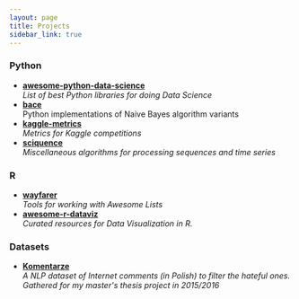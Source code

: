```yaml
---
layout: page
title: Projects
sidebar_link: true
---
```


### Python
* [**awesome-python-data-science**](https://krzjoa.github.io/awesome-python-data-science)
<br>_List of best Python libraries for doing Data Science_
* [**bace**](https://github.com/krzjoa/bace)
<br>Python implementations of Naive Bayes algorithm variants
* [**kaggle-metrics**](https://github.com/krzjoa/kaggle-metrics)
<br>_Metrics for Kaggle competitions_
* [**sciquence**](https://github.com/krzjoa/sciquence)
<br>_Miscellaneous algorithms for processing sequences and time series_

### R
* [**wayfarer**](https://krzjoa.github.io/wayfarer)
<br>_Tools for working with Awesome Lists_
* [**awesome-r-dataviz**](https://krzjoa.github.io/awesome-r-dataviz)
<br>_Curated resources for Data Visualization in R._

### Datasets
* [**Komentarze**](https://github.com/krzjoa/Komentarze)
<br>_A NLP dataset of Internet comments (in Polish) to filter the hateful ones. 
<br>Gathered for my master's thesis project in 2015/2016_
